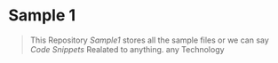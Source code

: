 # Sample 1
 >This Repository _Sample1_  stores all the sample files or we can say _Code Snippets_ Realated to anything.
 >any Technology
 
